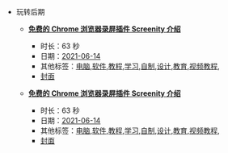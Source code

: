 - 玩转后期

    - **[免费的 Chrome 浏览器录屏插件 Screenity 介绍](https://www.bilibili.com/video/BV1yU4y157HY)**
        - 时长：63 秒
        - 日期：[2021-06-14](../markmap/202106.html)
        - 其他标签：[电脑](../markmap/电脑.html),[软件](../markmap/软件.html),[教程](../markmap/教程.html),[学习](../markmap/学习.html),[自制](../markmap/自制.html),[设计](../markmap/设计.html),[教育](../markmap/教育.html),[视频教程](../markmap/视频教程.html),
        - [封面](http://i1.hdslb.com/bfs/archive/e3e6b256bf71143adad29217ae425327fd43f0c4.jpg)

    - **[免费的 Chrome 浏览器录屏插件 Screenity 介绍](https://www.bilibili.com/video/BV1yU4y157HY)**
        - 时长：63 秒
        - 日期：[2021-06-14](../markmap/202106.html)
        - 其他标签：[电脑](../markmap/电脑.html),[软件](../markmap/软件.html),[教程](../markmap/教程.html),[学习](../markmap/学习.html),[自制](../markmap/自制.html),[设计](../markmap/设计.html),[教育](../markmap/教育.html),[视频教程](../markmap/视频教程.html),
        - [封面](http://i1.hdslb.com/bfs/archive/e3e6b256bf71143adad29217ae425327fd43f0c4.jpg)
